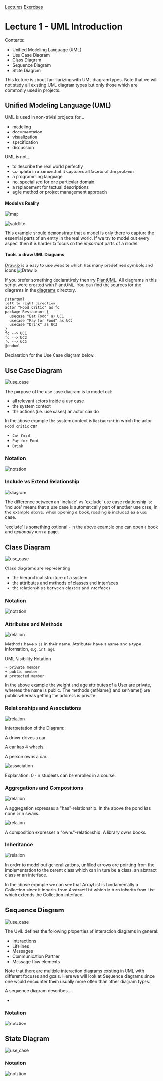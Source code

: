 [Lectures](../../README.md#school-lectures)
[Exercises](./exercise/README.md)

# Lecture 1 - UML Introduction

Contents:

- Unified Modeling Language (UML)
- Use Case Diagram
- Class Diagram
- Sequence Diagram
- State Diagram

This lecture is about familiarizing with UML diagram types. Note that we will not study 
all existing UML diagram types but only those which are commonly used in projects.

## Unified Modeling Language (UML)

UML is used in non-trivial projects for...

- modeling
- documentation
- visualization
- specification
- discussion

UML is not...

- to describe the real world perfectly
- complete in a sense that it captures all facets of the problem
- a programming language
- not specialised for one particular domain
- a replacement for textual descriptions
- agile method or project management approach

#### Model vs Reality

![map](./../../bin/static/map.png)

![satellite](./../../bin/static/satellite.png)

This example should demonstrate that a model is only there to capture the essential parts of an entity in the real world.
If we try to model out every aspect then it is harder to focus on the _important_ parts of a model.

#### Tools to draw UML Diagrams

[Draw.io](http://www.draw.io) is a easy to use website which has many predefined symbols and icons
![Draw.io](https://i.ytimg.com/vi/lAtCySGDD48/maxresdefault.jpg)

If you prefer something declaratively then try [PlantUML](http://www.plantuml.com). All diagrams in this script
were created with PlantUML. You can find the sources for the diagrams in the [diagrams](./../../bin/diagrams) directory.

```puml
@startuml
left to right direction
actor "Food Critic" as fc
package Restaurant {
  usecase "Eat Food" as UC1
  usecase "Pay for Food" as UC2
  usecase "Drink" as UC3
}
fc --> UC1
fc --> UC2
fc --> UC3
@enduml
```

Declaration for the Use Case diagram below.

## Use Case Diagram

![use_case](../../bin/dist/use_case.png)

The purpose of the use case diagram is to model out:
- all relevant actors inside a use case
- the system context
- the actions (i.e. use cases) an actor can do

In the above example the system context is `Restaurant` in which the actor `Food critic` can
- `Eat Food`
- `Pay for Food`
- `Drink`

### Notation

![notation](https://sourcemaking.com/files/sm/images/uml/img_20.jpg)

### Include vs Extend Relationship

![diagram](https://forums.visual-paradigm.com/uploads/default/original/2X/b/b7c86c1c4b28af2f5a60616477fafe154bc04e33.png)

The difference between an 'include' vs 'exclude' use case relationship is: 'include' means that a use case is automatically part
of another use case, in the example above: when opening a book, reading is included as a use case.

'exclude' is something optional - in the above example one can open a book and _optionally_ turn a page.

## Class Diagram

![use_case](../../bin/dist/class.png)

Class diagrams are representing

- the hierarchical structure of a system  
- the attributes and methods of classes and interfaces
- the relationships between classes and interfaces

### Notation

![notation](https://www.tutorialspoint.com/uml/images/notation_class.jpg)

### Attributes and Methods

![relation](../../bin/dist/class_body.png)

Methods have a `()` in their name. Attributes have a name and a type information, e.g. `int age`.

UML Visibility Notation
```
- private member
+ public member
# protected member
```

In the above example the weight and age attributes of a User are private, whereas the name is public.
The methods getName() and setName() are public whereas getting the address is private.

### Relationships and Associations

![relation](../../bin/dist/relationship.png)

Interpretation of the Diagram:

A driver drives a car.

A car has 4 wheels.

A person owns a car.

![association](../../bin/dist/association.png)

Explanation: 0 - n students can be enrolled in a course.

### Aggregations and Compositions

![relation](../../bin/dist/aggregations.png)

A aggregation expresses a "has"-relationship. In the above the pond has none or n swans.

![relation](../../bin/dist/composition.png)

A composition expresses a "owns"-relationship. A library owns books.

### Inheritance

![relation](../../bin/dist/inheritance.png)

In order to model out generalizations, unfilled arrows are pointing from the implementation to the parent class which can in turn be 
a class, an abstract class or an interface.

In the above example we can see that ArrayList is fundamentally a Collection since it inherits from AbstractList which in turn
inherits from List which extends the Collection interface.

## Sequence Diagram

![use_case](../../bin/dist/sequence.png)

The UML defines the following properties of interaction diagrams in general:

- Interactions
- Lifelines
- Messages
- Communication Partner
- Message flow elements
 
Note that there are multiple interaction diagrams existing in UML with different focuses and goals. Here we
will look at Sequence diagrams since one would encounter them usually more often than other diagram types.

A sequence diagram describes...

- 

### Notation

![notation](https://encrypted-tbn0.gstatic.com/images?q=tbn%3AANd9GcRech9JIajGS_7ni9jxXUTV7bYwIXBu4Rngag&usqp=CAU)

## State Diagram

![use_case](../../bin/dist/state.png)

### Notation

![notation](https://www.edrawsoft.com/solutions/shapes/uml-statechart-diagram.png)
